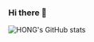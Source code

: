 
### Hi there 👋


![HONG's GitHub stats](https://github-readme-stats.vercel.app/api?username=hwangjunhong&theme=radical&show_icons=true)


